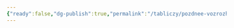 ```yaml
---
{"ready":false,"dg-publish":true,"permalink":"/tabliczy/pozdnee-vozrozhdenie/vstrecha-marii-i-elizavety/","dgPassFrontmatter":true}
---
```



